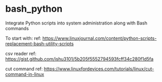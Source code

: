 # bash_python
Integrate Python scripts into system administration along with Bash commands

To start with:
ref: https://www.linuxjournal.com/content/python-scripts-replacement-bash-utility-scripts

csv reader
ref: https://gist.github.com/ishu3101/5b205f5552794593fcff34c280f1d5fa

cut command
ref: https://www.linuxfordevices.com/tutorials/linux/cut-command-in-linux
